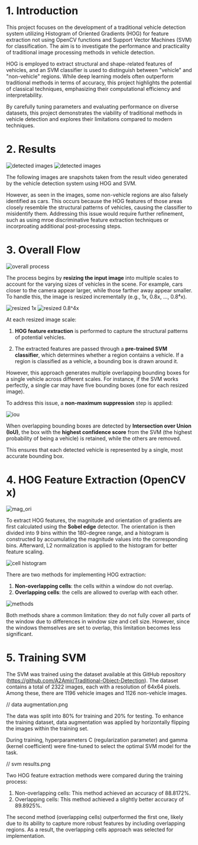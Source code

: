 # 1. Introduction


This project focuses on the development of a traditional vehicle detection system utilizing Histogram of Oriented Gradients (HOG) for feature extraction not using OpenCV functions and Support Vector Machines (SVM) for classification. The aim is to investigate the performance and practicality of traditional image processing methods in vehicle detection.

HOG is employed to extract structural and shape-related features of vehicles, and an SVM classifier is used to distinguish between "vehicle" and "non-vehicle" regions. While deep learning models often outperform traditional methods in terms of accuracy, this project highlights the potential of classical techniques, emphasizing their computational efficiency and interpretability.

By carefully tuning parameters and evaluating performance on diverse datasets, this project demonstrates the viability of traditional methods in vehicle detection and explores their limitations compared to modern techniques.


# 2. Results

![detected images](./img/HOG_SVM_1.png) 
![detected images](./img/HOG_SVM_2.png)

The following images are snapshots taken from the result video generated by the vehicle detection system using HOG and SVM.

However, as seen in the images, some non-vehicle regions are also falsely identified as cars. This occurs because the HOG features of those areas closely resemble the structural patterns of vehicles, causing the classifier to misidentify them. Addressing this issue would require further refinement, such as using mroe discriminative feature extraction techniques or incorproating additional post-processing steps.


# 3. Overall Flow

![overall process](./img/overall_process.png)

The process begins by **resizing the input image** into multiple scales to account for the varying sizes of vehicles in the scene. For example, cars closer to the camera appear larger, while those farther away appear smaller. To handle this, the image is resized incrementally (e.g., 1x, 0.8x, ..., 0.8⁴x).

![resized 1x](./img/resized_img(1x).png)
![resized 0.8^4x](./img/resized_img(0.8^4x).png)

At each resized image scale:

1. **HOG feature extraction** is performed to capture the structural patterns of potential vehicles.

2. The extracted features are passed through a **pre-trained SVM classifier**, which determines whether a region contains a vehicle. If a region is classified as a vehicle, a bounding box is drawn around it.


However, this approach generates multiple overlapping bounding boxes for a single vehicle across different scales. For instance, if the SVM works perfectly, a single car may have five bounding boxes (one for each resized image).

To address this issue, a **non-maximum suppression** step is applied:

![iou](./img/iou.png)

When overlapping bounding boxes are detected by **Intersection over Union (IoU)**, the box with the **highest confidence score** from the SVM (the highest probability of being a vehicle) is retained, while the others are removed.

This ensures that each detected vehicle is represented by a single, most accurate bounding box.


# 4. HOG Feature Extraction (OpenCV x)
![mag_ori](./img/mag_ori.png)

To extract HOG features, the magnitude and orientation of gradients are first calculated using the **Sobel edge** detector. The orientation is then divided into 9 bins within the 180-degree range, and a histogram is constructed by accumulating the magnitude values into the corresponding bins. Afterward, L2 normalization is applied to the histogram for better feature scaling.

![cell histogram](./img/cell_histogram.png)

There are two methods for implementing HOG extraction:

1. **Non-overlapping cells**: the cells within a window do not overlap.
2. **Overlapping cells**: the cells are allowed to overlap with each other.

![methods](./img/approach.png)

Both methods share a common limitation: they do not fully cover all parts of the window due to differences in window size and cell size. However, since the windows themselves are set to overlap, this limitation becomes less significant.


# 5. Training SVM


The SVM was trained using the dataset available at this GitHub repository (https://github.com/A2Amir/Traditional-Object-Detection). The dataset contains a total of 2322 images, each with a resolution of 64x64 pixels. Among these, there are 1196 vehicle images and 1126 non-vehicle images.

// data augmentation.png


The data was split into 80% for training and 20% for testing. To enhance the training dataset, data augmentation was applied by horizontally flipping the images within the training set.

During training, hyperparameters C (regularization parameter) and gamma (kernel coefficient) were fine-tuned to select the optimal SVM model for the task.


// svm results.png

Two HOG feature extraction methods were compared during the training process:

1. Non-overlapping cells: This method achieved an accuracy of 88.8172%.
2. Overlapping cells: This method achieved a slightly better accuracy of 89.8925%.

The second method (overlapping cells) outperformed the first one, likely due to its ability to capture more robust features by including overlapping regions. As a result, the overlapping cells approach was selected for implementation.


